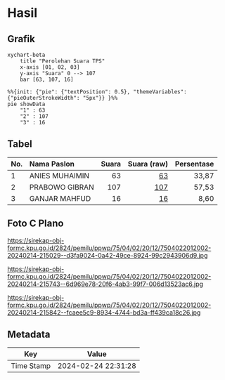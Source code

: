 # Hasil

## Grafik

```mermaid
xychart-beta
    title "Perolehan Suara TPS"
    x-axis [01, 02, 03]
    y-axis "Suara" 0 --> 107
    bar [63, 107, 16]
```

```mermaid
%%{init: {"pie": {"textPosition": 0.5}, "themeVariables": {"pieOuterStrokeWidth": "5px"}} }%%
pie showData
    "1" : 63
    "2" : 107
    "3" : 16
```

## Tabel

| No. | Nama Paslon    | Suara | Suara (raw) | Persentase |
|:--- |:-------------- | -----:| -----------:| ----------:|
| 1   | ANIES MUHAIMIN | 63    | [63][p-1]   | 33,87      |
| 2   | PRABOWO GIBRAN | 107   | [107][p-2]  | 57,53      |
| 3   | GANJAR MAHFUD  | 16    | [16][p-3]   | 8,60       |


[p-1]: https://github.com/gigit-pemilu/pemilu-2024-75-gorontalo/blob/main/pilpres/hitung-suara/sub/75-gorontalo/sub/04-pohuwato/sub/02-lemito/sub/2012-babalonge/sub/002-tps/sub/paslon-1.txt
[p-2]: https://github.com/gigit-pemilu/pemilu-2024-75-gorontalo/blob/main/pilpres/hitung-suara/sub/75-gorontalo/sub/04-pohuwato/sub/02-lemito/sub/2012-babalonge/sub/002-tps/sub/paslon-2.txt
[p-3]: https://github.com/gigit-pemilu/pemilu-2024-75-gorontalo/blob/main/pilpres/hitung-suara/sub/75-gorontalo/sub/04-pohuwato/sub/02-lemito/sub/2012-babalonge/sub/002-tps/sub/paslon-3.txt

## Foto C Plano

https://sirekap-obj-formc.kpu.go.id/2824/pemilu/ppwp/75/04/02/20/12/7504022012002-20240214-215029--d3fa9024-0a42-49ce-8924-99c2943906d9.jpg

https://sirekap-obj-formc.kpu.go.id/2824/pemilu/ppwp/75/04/02/20/12/7504022012002-20240214-215743--6d969e78-20f6-4ab3-99f7-006d13523ac6.jpg

https://sirekap-obj-formc.kpu.go.id/2824/pemilu/ppwp/75/04/02/20/12/7504022012002-20240214-215842--fcaee5c9-8934-4744-bd3a-ff439ca18c26.jpg


## Metadata

| Key        | Value               |
| ---------- | ------------------- |
| Time Stamp | 2024-02-24 22:31:28 |



